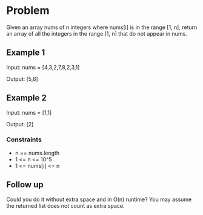 # Problem

Given an array nums of n integers where nums[i] is in the range [1, n], return an array of all the integers in the range [1, n] that do not appear in nums.

## Example 1

Input: nums = [4,3,2,7,8,2,3,1]

Output: [5,6]

## Example 2

Input: nums = [1,1]

Output: [2]
 
### Constraints

- n == nums.length
- 1 <= n <= 10^5
- 1 <= nums[i] <= n
 
## Follow up

Could you do it without extra space and in O(n) runtime? You may assume the returned list does not count as extra space.
